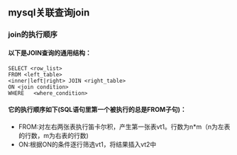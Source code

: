 ## mysql关联查询join

### join的执行顺序

#### 以下是JOIN查询的通用结构：
```mysql
SELECT <row_list>
FROM <left_table>    
<inner|left|right> JOIN <right_table> 
ON <join condition>
WHERE   <where_condition>
```
#### 它的执行顺序如下(SQL语句里第一个被执行的总是FROM子句)：
- FROM:对左右两张表执行笛卡尔积，产生第一张表vt1。行数为n*m（n为左表的行数，m为右表的行数)
- ON:根据ON的条件逐行筛选vt1，将结果插入vt2中
